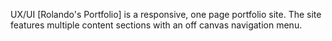 UX/UI [Rolando's Portfolio] is a responsive, one page portfolio site. The site features multiple content sections with an off canvas navigation menu.

